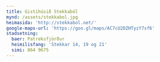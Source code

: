 ```yaml
---
title: Gistihúsið Stekkaból
mynd: /assets/stekkabol.jpg
heimasida: 'http://stekkabol.net/'
google-maps-url: 'https://goo.gl/maps/AC7cU2DZHTyzY7sf6'
stadsetning:
  baer: Patreksfjörður
  heimilisfang: 'Stekkar 14, 19 og 21'
  simi: 864 9675
---
```



